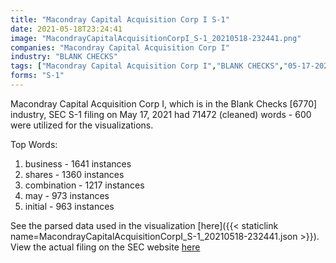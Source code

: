 ```yaml
---
title: "Macondray Capital Acquisition Corp I S-1"
date: 2021-05-18T23:24:41
image: "MacondrayCapitalAcquisitionCorpI_S-1_20210518-232441.png"
companies: "Macondray Capital Acquisition Corp I"
industry: "BLANK CHECKS"
tags: ["Macondray Capital Acquisition Corp I","BLANK CHECKS","05-17-2021","S-1"]
forms: "S-1"
---
```

Macondray Capital Acquisition Corp I, which is in the Blank Checks [6770] industry, SEC S-1 filing on May 17, 2021 had 71472 (cleaned) words - 600 were utilized for the visualizations.

Top Words:
1. business - 1641 instances
2. shares - 1360 instances
3. combination - 1217 instances
4. may - 973 instances
5. initial - 963 instances


See the parsed data used in the visualization [here]({{< staticlink name=MacondrayCapitalAcquisitionCorpI_S-1_20210518-232441.json >}}).  
View the actual filing on the SEC website [here](https://www.sec.gov/Archives/edgar/data/1852771/0001104659-21-067065.txt)